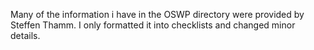 
Many of the information i have in the OSWP directory were provided by Steffen Thamm. I only formatted it into checklists and changed minor details.